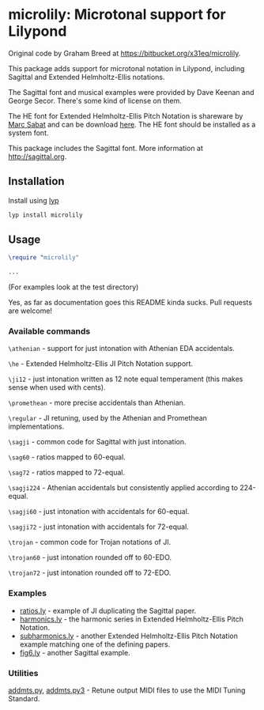 # microlily: Microtonal support for Lilypond

Original code by Graham Breed at https://bitbucket.org/x31eq/microlily.

This package adds support for microtonal notation in Lilypond, including Sagittal and Extended Helmholtz-Ellis notations.

The Sagittal font and musical examples were provided by Dave Keenan and George Secor. There's some kind of license on them.

The HE font for Extended Helmholtz-Ellis Pitch Notation is shareware by [Marc Sabat](http://www.marcsabat.com/) and can be download [here](http://www.marcsabat.com/pdfs/HE-font-2011.zip). The HE font should be installed as a system font.

This package includes the Sagittal font. More information at http://sagittal.org.



## Installation

Install using [lyp](https://github.com/noteflakes.lyp)

```bash
lyp install microlily
```

## Usage

```lilypond
\require "microlily"

...
```

(For examples look at the test directory)

Yes, as far as documentation goes this README kinda sucks. Pull requests are welcome!

### Available commands

`\athenian` - support for just intonation with Athenian EDA accidentals.

`\he` - Extended Helmholtz-Ellis JI Pitch Notation support.

`\ji12` - just intonation written as 12 note equal temperament (this makes sense when used with cents).

`\promethean` - more precise accidentals than Athenian.

`\regular` - JI retuning, used by the Athenian and Promethean implementations.

`\sagji` - common code for Sagittal with just intonation.

`\sag60` - ratios mapped to 60-equal.

`\sag72` - ratios mapped to 72-equal.

`\sagji224` - Athenian accidentals but consistently applied according to 224-equal.

`\sagji60` - just intonation with accidentals for 60-equal.

`\sagji72` - just intonation with accidentals for 72-equal.

`\trojan` - common code for Trojan notations of JI.

`\trojan60` - just intonation rounded off to 60-EDO.

`\trojan72` - just intonation rounded off to 72-EDO.


### Examples

- [ratios.ly]() - example of JI duplicating the Sagittal paper.
- [harmonics.ly]() - the harmonic series in Extended Helmholtz-Ellis Pitch Notation.
- [subharmonics.ly]() - another Extended Helmholtz-Ellis Pitch Notation example matching one of the defining papers.
- [fig6.ly]() - another Sagittal example.

### Utilities

[addmts.py](), [addmts.py3]() - Retune output MIDI files to use the MIDI Tuning Standard.

